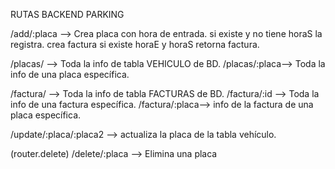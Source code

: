 RUTAS BACKEND PARKING

/add/:placa -->
Crea placa con hora de entrada.
si existe y no tiene horaS la registra.
crea factura si existe horaE y horaS
retorna factura.

/placas/ --> Toda la info de tabla VEHICULO de BD.
/placas/:placa--> Toda la info de una placa específica.

/factura/ --> Toda la info de tabla FACTURAS de BD.
/factura/:id --> Toda la info de una factura específica.
/factura/:placa--> info de la factura de una placa específica.

/update/:placa/:placa2 --> actualiza la placa de la tabla vehículo.

(router.delete)
/delete/:placa --> Elimina una placa